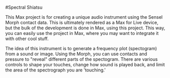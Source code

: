 #Spectral Shiatsu

This Max project is for creating a unique audio instrument using the Sensel Morph contact data. This is ultimately rendered as a Max for Live device, but the 
bulk of the development is done in Max, using this project. This way, you can easily use the project in Max, where you may want to integrate it with other cool stuff.

The idea of this instrument is to generate a frequency plot (spectogram) from a sound or image. Using the Morph, you can use contacts and pressure to "reveal" 
different parts of the spectogram. There are various controls to shape your touches, change how sound is played back, and limit the area of the spectrograph you are 'touching.'

